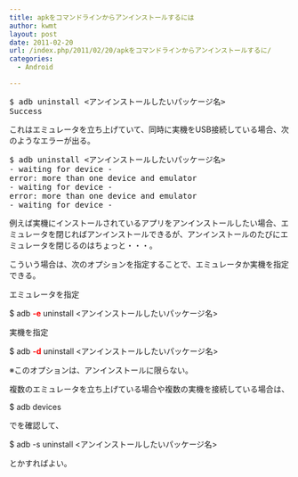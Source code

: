 ```yaml
---
title: apkをコマンドラインからアンインストールするには
author: kwmt
layout: post
date: 2011-02-20
url: /index.php/2011/02/20/apkをコマンドラインからアンインストールするに/
categories:
  - Android

---
```

<pre class="terminal">$ adb uninstall &lt;アンインストールしたいパッケージ名>
Success
</pre>

これはエミュレータを立ち上げていて、同時に実機をUSB接続している場合、次のようなエラーが出る。

<pre class="terminal">$ adb uninstall &lt;アンインストールしたいパッケージ名>
- waiting for device -
error: more than one device and emulator
- waiting for device -
error: more than one device and emulator
- waiting for device -
</pre>

例えば実機にインストールされているアプリをアンインストールしたい場合、エミュレータを閉じればアンインストールできるが、アンインストールのたびにエミュレータを閉じるのはちょっと・・・。
  
こういう場合は、次のオプションを指定することで、エミュレータか実機を指定できる。
  
エミュレータを指定
  
$ adb **<span style="color:#FF0000;">-e</span>** uninstall <アンインストールしたいパッケージ名>
  
実機を指定
  
$ adb **<span style="color:#FF0000;">-d</span>** uninstall <アンインストールしたいパッケージ名>
  
※このオプションは、アンインストールに限らない。
  
複数のエミュレータを立ち上げている場合や複数の実機を接続している場合は、
  
$ adb devices
  
で<serial number>を確認して、
  
$ adb -s <serial number> uninstall <アンインストールしたいパッケージ名>
  
とかすればよい。
